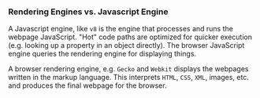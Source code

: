 ### Rendering Engines vs. Javascript Engine

A Javascript engine, like `v8` is the engine that processes and runs the webpage JavaScript. "Hot" code paths are optimized for quicker execution (e.g. looking up a property in an object directly). The browser JavaScript engine queries the rendering engine for displaying things.

A browser rendering engine, e.g. `Gecko` and `Webkit` displays the webpages written in the markup language. This interprets `HTML`, `CSS`, `XML`, images, etc. and produces the final webpage for the browser.
